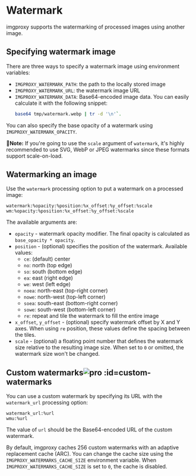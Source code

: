 # Watermark

imgproxy supports the watermarking of processed images using another image.

## Specifying watermark image

There are three ways to specify a watermark image using environment variables:

* `IMGPROXY_WATERMARK_PATH`: the path to the locally stored image
* `IMGPROXY_WATERMARK_URL`: the watermark image URL
* `IMGPROXY_WATERMARK_DATA`: Base64-encoded image data. You can easily calculate it with the following snippet:
  ```bash
  base64 tmp/watermark.webp | tr -d '\n'`.
  ```

You can also specify the base opacity of a watermark using `IMGPROXY_WATERMARK_OPACITY`.

**📝Note:** If you're going to use the `scale` argument of `watermark`, it's highly recommended to use SVG, WebP or JPEG watermarks since these formats support scale-on-load.

## Watermarking an image

Use the `watermark` processing option to put a watermark on a processed image:

```
watermark:%opacity:%position:%x_offset:%y_offset:%scale
wm:%opacity:%position:%x_offset:%y_offset:%scale
```

The available arguments are:

* `opacity` - watermark opacity modifier. The final opacity is calculated as `base_opacity * opacity`.
* `position` - (optional) specifies the position of the watermark. Available values:
  * `ce`: (default) center
  * `no`: north (top edge)
  * `so`: south (bottom edge)
  * `ea`: east (right edge)
  * `we`: west (left edge)
  * `noea`: north-east (top-right corner)
  * `nowe`: north-west (top-left corner)
  * `soea`: south-east (bottom-right corner)
  * `sowe`: south-west (bottom-left corner)
  * `re`: repeat and tile the watermark to fill the entire image
* `x_offset`, `y_offset` - (optional) specify watermark offset by X and Y axes. When using `re` position, these values define the spacing between the tiles.
* `scale` - (optional) a floating point number that defines the watermark size relative to the resulting image size. When set to `0` or omitted, the watermark size won't be changed.

## Custom watermarks![pro](/assets/pro.svg) :id=custom-watermarks

You can use a custom watermark by specifying its URL with the `watermark_url` processing option:

```
watermark_url:%url
wmu:%url
```

The value of `url` should be the Base64-encoded URL of the custom watermark.

By default, imgproxy caches 256 custom watermarks with an adaptive replacement cache (ARC). You can change the cache size using the `IMGPROXY_WATERMARKS_CACHE_SIZE` environment variable. When `IMGPROXY_WATERMARKS_CACHE_SIZE` is set to `0`, the cache is disabled.

